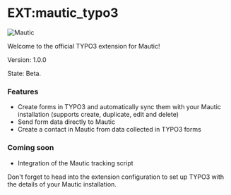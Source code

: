 EXT:mautic_typo3
===========
![Mautic](http://i.imgur.com/g56p37X.jpg "Mautic Open Source Marketing Automation together with the CMS power of TYPO3")

Welcome to the official TYPO3 extension for Mautic!

Version: 1.0.0

State: Beta.

### Features
* Create forms in TYPO3 and automatically sync them with your Mautic installation (supports create, duplicate, edit and delete)
* Send form data directly to Mautic
* Create a contact in Mautic from data collected in TYPO3 forms

### Coming soon
* Integration of the Mautic tracking script

Don't forget to head into the extension configuration to set up TYPO3 with the details of your Mautic installation.
